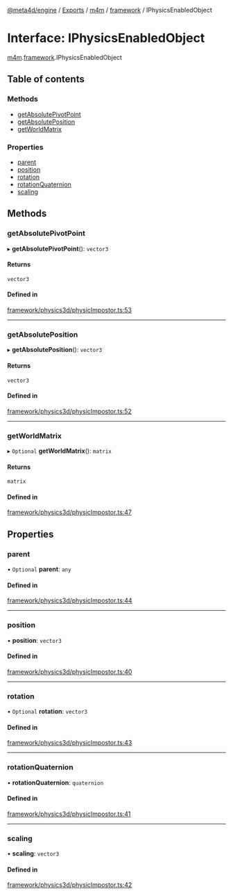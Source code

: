 [@meta4d/engine](../README.md) / [Exports](../modules.md) / [m4m](../modules/m4m.md) / [framework](../modules/m4m.framework.md) / IPhysicsEnabledObject

# Interface: IPhysicsEnabledObject

[m4m](../modules/m4m.md).[framework](../modules/m4m.framework.md).IPhysicsEnabledObject

## Table of contents

### Methods

- [getAbsolutePivotPoint](m4m.framework.IPhysicsEnabledObject.md#getabsolutepivotpoint)
- [getAbsolutePosition](m4m.framework.IPhysicsEnabledObject.md#getabsoluteposition)
- [getWorldMatrix](m4m.framework.IPhysicsEnabledObject.md#getworldmatrix)

### Properties

- [parent](m4m.framework.IPhysicsEnabledObject.md#parent)
- [position](m4m.framework.IPhysicsEnabledObject.md#position)
- [rotation](m4m.framework.IPhysicsEnabledObject.md#rotation)
- [rotationQuaternion](m4m.framework.IPhysicsEnabledObject.md#rotationquaternion)
- [scaling](m4m.framework.IPhysicsEnabledObject.md#scaling)

## Methods

### getAbsolutePivotPoint

▸ **getAbsolutePivotPoint**(): `vector3`

#### Returns

`vector3`

#### Defined in

[framework/physics3d/physicImpostor.ts:53](https://github.com/meta4d-me/meta4d-engine/blob/cf6bfe6/src/framework/physics3d/physicImpostor.ts#L53)

___

### getAbsolutePosition

▸ **getAbsolutePosition**(): `vector3`

#### Returns

`vector3`

#### Defined in

[framework/physics3d/physicImpostor.ts:52](https://github.com/meta4d-me/meta4d-engine/blob/cf6bfe6/src/framework/physics3d/physicImpostor.ts#L52)

___

### getWorldMatrix

▸ `Optional` **getWorldMatrix**(): `matrix`

#### Returns

`matrix`

#### Defined in

[framework/physics3d/physicImpostor.ts:47](https://github.com/meta4d-me/meta4d-engine/blob/cf6bfe6/src/framework/physics3d/physicImpostor.ts#L47)

## Properties

### parent

• `Optional` **parent**: `any`

#### Defined in

[framework/physics3d/physicImpostor.ts:44](https://github.com/meta4d-me/meta4d-engine/blob/cf6bfe6/src/framework/physics3d/physicImpostor.ts#L44)

___

### position

• **position**: `vector3`

#### Defined in

[framework/physics3d/physicImpostor.ts:40](https://github.com/meta4d-me/meta4d-engine/blob/cf6bfe6/src/framework/physics3d/physicImpostor.ts#L40)

___

### rotation

• `Optional` **rotation**: `vector3`

#### Defined in

[framework/physics3d/physicImpostor.ts:43](https://github.com/meta4d-me/meta4d-engine/blob/cf6bfe6/src/framework/physics3d/physicImpostor.ts#L43)

___

### rotationQuaternion

• **rotationQuaternion**: `quaternion`

#### Defined in

[framework/physics3d/physicImpostor.ts:41](https://github.com/meta4d-me/meta4d-engine/blob/cf6bfe6/src/framework/physics3d/physicImpostor.ts#L41)

___

### scaling

• **scaling**: `vector3`

#### Defined in

[framework/physics3d/physicImpostor.ts:42](https://github.com/meta4d-me/meta4d-engine/blob/cf6bfe6/src/framework/physics3d/physicImpostor.ts#L42)
